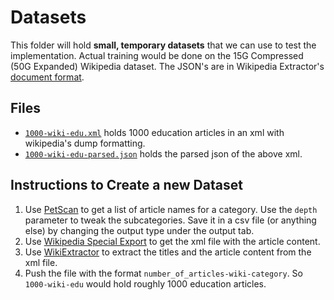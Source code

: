 # Datasets
This folder will hold **small, temporary datasets** that we can use to test the implementation. Actual training would be done on the 15G Compressed (50G Expanded) Wikipedia dataset. The JSON's are in Wikipedia Extractor's [document format](http://medialab.di.unipi.it/wiki/Document_Format).

## Files
 * [`1000-wiki-edu.xml`](1000-wiki-edu.xml) holds 1000 education articles in an xml with wikipedia's dump formatting.
 * [`1000-wiki-edu-parsed.json`](1000-wiki-edu-parsed.json) holds the parsed json of the above xml.
 
## Instructions to Create a new Dataset
 1. Use [PetScan](https://petscan.wmflabs.org/) to get a list of article names for a category. Use the `depth` parameter to tweak the subcategories. Save it in a csv file (or anything else) by changing the output type under the output tab.
 2. Use [Wikipedia Special Export](https://en.wikipedia.org/wiki/Special:Export) to get the xml file with the article content.
 3. Use [WikiExtractor](https://github.com/attardi/wikiextractor) to extract the titles and the article content from the xml file.  
 4. Push the file with the format `number_of_articles-wiki-category`. So `1000-wiki-edu` would hold roughly 1000 education articles.
